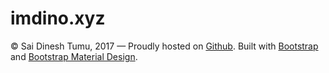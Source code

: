# imdino.xyz
© Sai Dinesh Tumu, 2017 — Proudly hosted on <a href="https://pages.github.com/">Github</a>. Built with <a href="http://getbootstrap.com/">Bootstrap</a> and <a href="http://fezvrasta.github.io/bootstrap-material-design/">Bootstrap Material Design</a>.
